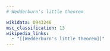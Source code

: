 ```yaml
---
# Wedderburn's little theorem

wikidata: Q943246
msc_classification: 13
wikipedia_links:
  - "[[Wedderburn's little theorem]]"
---
```

